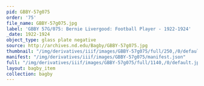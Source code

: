 ```yaml
---
pid: GBBY-57g075
order: '75'
file_name: GBBY-57g075.jpg
label: 'GBBY 57G/075: Bernie Livergood: Football Player - 1922-1924'
_date: 1922-1924
object_type: glass plate negative
source: http://archives.nd.edu/Bagby/GBBY-57g075.jpg
thumbnail: "/img/derivatives/iiif/images/GBBY-57g075/full/250,/0/default.jpg"
manifest: "/img/derivatives/iiif/images/GBBY-57g075/manifest.json"
full: "/img/derivatives/iiif/images/GBBY-57g075/full/1140,/0/default.jpg"
layout: bagby_item
collection: bagby
---
```

